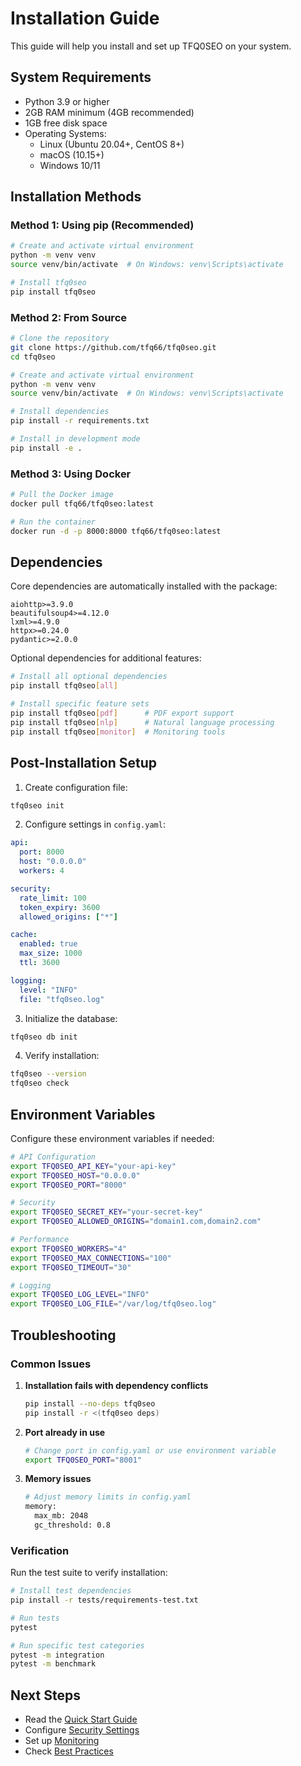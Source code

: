 # Installation Guide

This guide will help you install and set up TFQ0SEO on your system.

## System Requirements

- Python 3.9 or higher
- 2GB RAM minimum (4GB recommended)
- 1GB free disk space
- Operating Systems:
  - Linux (Ubuntu 20.04+, CentOS 8+)
  - macOS (10.15+)
  - Windows 10/11

## Installation Methods

### Method 1: Using pip (Recommended)

```bash
# Create and activate virtual environment
python -m venv venv
source venv/bin/activate  # On Windows: venv\Scripts\activate

# Install tfq0seo
pip install tfq0seo
```

### Method 2: From Source

```bash
# Clone the repository
git clone https://github.com/tfq66/tfq0seo.git
cd tfq0seo

# Create and activate virtual environment
python -m venv venv
source venv/bin/activate  # On Windows: venv\Scripts\activate

# Install dependencies
pip install -r requirements.txt

# Install in development mode
pip install -e .
```

### Method 3: Using Docker

```bash
# Pull the Docker image
docker pull tfq66/tfq0seo:latest

# Run the container
docker run -d -p 8000:8000 tfq66/tfq0seo:latest
```

## Dependencies

Core dependencies are automatically installed with the package:

```
aiohttp>=3.9.0
beautifulsoup4>=4.12.0
lxml>=4.9.0
httpx>=0.24.0
pydantic>=2.0.0
```

Optional dependencies for additional features:

```bash
# Install all optional dependencies
pip install tfq0seo[all]

# Install specific feature sets
pip install tfq0seo[pdf]      # PDF export support
pip install tfq0seo[nlp]      # Natural language processing
pip install tfq0seo[monitor]  # Monitoring tools
```

## Post-Installation Setup

1. Create configuration file:
```bash
tfq0seo init
```

2. Configure settings in `config.yaml`:
```yaml
api:
  port: 8000
  host: "0.0.0.0"
  workers: 4

security:
  rate_limit: 100
  token_expiry: 3600
  allowed_origins: ["*"]

cache:
  enabled: true
  max_size: 1000
  ttl: 3600

logging:
  level: "INFO"
  file: "tfq0seo.log"
```

3. Initialize the database:
```bash
tfq0seo db init
```

4. Verify installation:
```bash
tfq0seo --version
tfq0seo check
```

## Environment Variables

Configure these environment variables if needed:

```bash
# API Configuration
export TFQ0SEO_API_KEY="your-api-key"
export TFQ0SEO_HOST="0.0.0.0"
export TFQ0SEO_PORT="8000"

# Security
export TFQ0SEO_SECRET_KEY="your-secret-key"
export TFQ0SEO_ALLOWED_ORIGINS="domain1.com,domain2.com"

# Performance
export TFQ0SEO_WORKERS="4"
export TFQ0SEO_MAX_CONNECTIONS="100"
export TFQ0SEO_TIMEOUT="30"

# Logging
export TFQ0SEO_LOG_LEVEL="INFO"
export TFQ0SEO_LOG_FILE="/var/log/tfq0seo.log"
```

## Troubleshooting

### Common Issues

1. **Installation fails with dependency conflicts**
   ```bash
   pip install --no-deps tfq0seo
   pip install -r <(tfq0seo deps)
   ```

2. **Port already in use**
   ```bash
   # Change port in config.yaml or use environment variable
   export TFQ0SEO_PORT="8001"
   ```

3. **Memory issues**
   ```bash
   # Adjust memory limits in config.yaml
   memory:
     max_mb: 2048
     gc_threshold: 0.8
   ```

### Verification

Run the test suite to verify installation:

```bash
# Install test dependencies
pip install -r tests/requirements-test.txt

# Run tests
pytest

# Run specific test categories
pytest -m integration
pytest -m benchmark
```

## Next Steps

- Read the [Quick Start Guide](./quickstart.md)
- Configure [Security Settings](./technical/security.md)
- Set up [Monitoring](./technical/monitoring.md)
- Check [Best Practices](./user_guides/best_practices.md) 